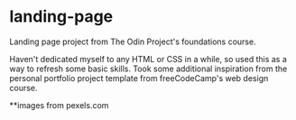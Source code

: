 # landing-page
Landing page project from The Odin Project's foundations course. 

Haven't dedicated myself to any HTML or CSS in a while, so used this as a way to refresh some basic skills. Took some additional inspiration from the personal portfolio project template from freeCodeCamp's web design course.

**images from pexels.com
